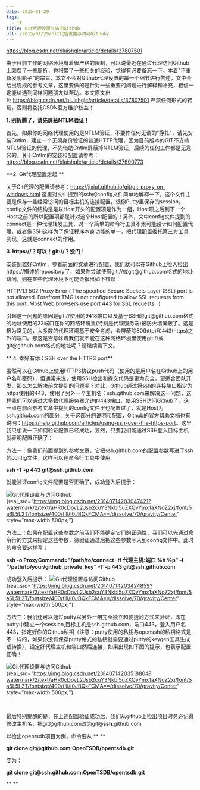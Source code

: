 ```yaml
---
date: 2015-01-29
tags:
  - it
title: Git代理设置与访问Github
url: /2015/01/29/Git代理设置与访问Github/
---
```




https://blog.csdn.net/bluishglc/article/details/37807501



由于目前工作的网络环境有着很严格的限制，可以说最近在通过代理访问Github上颇费了一些周折，也积累了一些相关的经验，觉得有必要备忘一下。本着"不重新发明轮子"的宗旨，本文不会对Github代理设置的每一个细节进行赘述，文中会给出现成的参考文章，这里要做的是针对一些重要的问题进行解释和补充，相信一定能给遇到同样问题朋友以帮助。本文原文出处:<https://blog.csdn.net/bluishglc/article/details/37807501> 严禁任何形式的转载，否则将委托CSDN官方维护权益！

**1. 别折腾了，请先屏蔽NTLM验证！**

首先，如果你的网络代理使用的是NTLM验证，不要作任何无谓的"挣扎"，请先安装Cntlm，建立一个无须身份验证的普通HTTP代理，因为目前版本的GIT不支持NTLM验证的代理，不先借助Cntlm屏蔽掉NTLM验证，后续的任何工作都是无意义的。关于Cntlm的安装和配置请参考：<https://blog.csdn.net/bluishglc/article/details/37600773>

**2. Git代理配置走起 **

关于Git代理的配置请参考：<https://jixiuf.github.io/git/git-proxy-on-windows.html> 这里对文中提到的ssh的config文件简单地解释一下，这个文件主要是保存一些经常访问的目标主机的连接配置，很像Putty里保存的session。config文件的结构是是以Host开头的配置项是作为一组，Host项之后到下一个Host之前的所以配置项都是针对这个Host配置的！另外，文中config文件提到的connect是一种代理转发工具，对一个简单的命令行工具不太可能设计如何配置代理，或者像SSH这样为了保证程序本身功能的单一，把代理配置委托第三方工具实现，这就是connect的作用。

**3. https://？可以！git://？没门！**

安装配置好Cntlm，参看前面的文章进行配置，我们就可以在Github上检入检出https://描述的repository了，如果你尝试使用git://或git\@github.com格式的地址访问，则在某些代理环境下可能会报出如下错误：

HTTP/1.1 502 Proxy Error ( The specified Secure Sockets Layer (SSL) port
is not allowed. Forefront TMG is not configured to allow SSL requests
from this port. Most Web browsers use port 443 for SSL requests.  )

引起这一问题的原因是git://使用的9418端口以及基于SSH的git\@github.com格式的地址使用的22端口在你的网络环境里(特别是代理服务端)被防火墙屏蔽了。这是极为常见的，大多数的代理环境基于安全考虑，会屏蔽除80(http)和443(https)之外的端口。那这是否意味着我们就不能在这种网络环境里使用git://或git\@github.com格式的地址呢？请继续看下文。

**
4. 幸好有你：SSH over the HTTPS port**

虽然可以在Github上使用HTTPS协议push代码（使用的是用户名在Github上的用户名和密码），但通常来说，使用SSH检出和提交代码是更为安全，更适合团队开发，那么怎么解决前文提到的问题呢？对此，Github通过将ssh的连接端口指定为https使用的443，使用了另外一个主机名：ssh.github.com来解决这一问题，这样我们可以通过大多数代理服务器允许的443端口，使用SSH访问Github了，这一点在前面参考文章中提到的config文件里也配置过了，就是Host为ssh.github.com的部分，关于这部分的说明和配置，Github的官方帮助文档也有说明：<https://help.github.com/articles/using-ssh-over-the-https-port>。这里我只想说一下如何验证配置已经成功，显然，只要我们能通过SSH登入目标主机就表明配置正确了：

方法一：像我们前面提到的参考文章，它把ssh.github.com的配置参数写进了ssh的config文件，这样可以在命令行工具中使用

**ssh -T -p 443 git\@ssh.github.com**


就能验证config文件配置是否正确了，成功登入后提示：

![](https://simg.sinajs.cn/blog7style/images/common/sg_trans.gif "Git代理设置与访问Github"){real_src="https://img.blog.csdn.net/20140714203047421?watermark/2/text/aHR0cDovL2Jsb2cuY3Nkbi5uZXQvYmx1aXNoZ2xj/font/5a6L5L2T/fontsize/400/fill/I0JBQkFCMA==/dissolve/70/gravity/Center"
style="max-width:500px;"}

方法二：如果在配置这些参数之前我们不能确定它们的正确性，我们可以先通过命令行的方式来指定这些参数，待验证通过后把这些参数写入到config文件中。此时的命令要这样写：

**ssh -o ProxyCommand=\"/path/to/connect -H 代理主机:端口 %h %p\" -i
\"/path/to/your/github_private_key\" -T -p 443 git\@ssh.github.com**

成功登入后提示：
![](https://simg.sinajs.cn/blog7style/images/common/sg_trans.gif "Git代理设置与访问Github"){real_src="https://img.blog.csdn.net/20140714203424859?watermark/2/text/aHR0cDovL2Jsb2cuY3Nkbi5uZXQvYmx1aXNoZ2xj/font/5a6L5L2T/fontsize/400/fill/I0JBQkFCMA==/dissolve/70/gravity/Center"
style="max-width:500px;"}



方法三：我们还可以通过putty以另外一咱完全独立和便捷的方式来验证，即在putty中建立一个session,目标主机是ssh.github.com，端口443，登入用户名443，指定好你的Github私钥（注意：putty使用的私钥与openssh的私钥格式是不一样的，如果你没有保存putty格式的私钥就需要通过putty的keygen工具生成或转换），设定好代理主机和端口然后连接，如果出现如下图的提示，也表示配置正确！

![](https://simg.sinajs.cn/blog7style/images/common/sg_trans.gif "Git代理设置与访问Github"){real_src="https://img.blog.csdn.net/20140714203518804?watermark/2/text/aHR0cDovL2Jsb2cuY3Nkbi5uZXQvYmx1aXNoZ2xj/font/5a6L5L2T/fontsize/400/fill/I0JBQkFCMA==/dissolve/70/gravity/Center"
style="max-width:500px;"}



 

最后特别提醒的是，在上述配置验证成功后，我们从github上检出项目时务必记得修改主机名，把git\@github.com改为git@**ssh**.github.com

以检出opentsdb项目为例，命令要从
**
**

**git clone git\@github.com:OpenTSDB/opentsdb.git**


变为：


**git clone git\@ssh.github.com:OpenTSDB/opentsdb.git**

**
**
